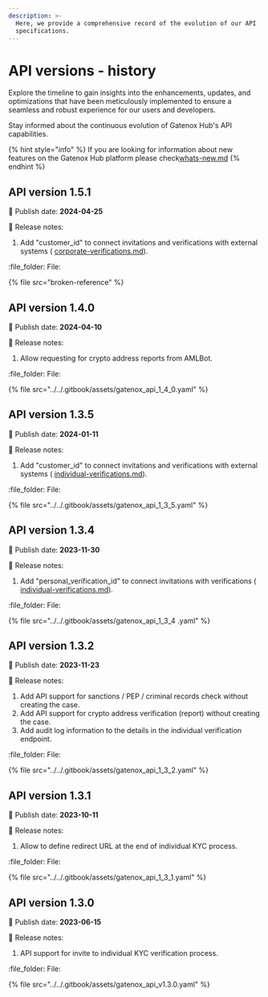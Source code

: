 ```yaml
---
description: >-
  Here, we provide a comprehensive record of the evolution of our API
  specifications.
---
```


# API versions - history

Explore the timeline to gain insights into the enhancements, updates, and optimizations that have been meticulously implemented to ensure a seamless and robust experience for our users and developers.

Stay informed about the continuous evolution of Gatenox Hub's API capabilities.

{% hint style="info" %}
If you are looking for information about new features on the Gatenox Hub platform please check[whats-new.md](../../gatenox-guide/whats-new.md "mention")
{% endhint %}



## API version 1.5.1

:date: Publish date: **2024-04-25**

:notebook: Release notes:

1. Add "customer\_id" to connect invitations and verifications with external systems ( [corporate-verifications.md](corporate-verifications.md "mention")).

:file\_folder: File:

{% file src="broken-reference" %}

## API version 1.4.0

:date: Publish date: **2024-04-10**

:notebook: Release notes:

1. Allow requesting for crypto address reports from AMLBot.&#x20;

:file\_folder: File:

{% file src="../../.gitbook/assets/gatenox_api_1_4_0.yaml" %}

## API version 1.3.5

:date: Publish date: **2024-01-11**

:notebook: Release notes:

1. Add "customer\_id" to connect invitations and verifications with external systems ( [individual-verifications.md](individual-verifications.md "mention")).

:file\_folder: File:

{% file src="../../.gitbook/assets/gatenox_api_1_3_5.yaml" %}

## API version 1.3.4

:date: Publish date: **2023-11-30**

:notebook: Release notes:

1. Add "personal\_verification\_id" to connect invitations with verifications ( [individual-verifications.md](individual-verifications.md "mention")).

:file\_folder: File:

{% file src="../../.gitbook/assets/gatenox_api_1_3_4 .yaml" %}

## API version 1.3.2

:date: Publish date: **2023-11-23**

:notebook: Release notes:

1. Add API support for sanctions / PEP / criminal records check without creating the case.
2. Add API support for crypto address verification (report) without creating the case.
3. Add audit log information to the details in the individual verification endpoint.

:file\_folder: File:

{% file src="../../.gitbook/assets/gatenox_api_1_3_2.yaml" %}

## API version 1.3.1

:date: Publish date: **2023-10-11**

:notebook: Release notes:

1. Allow to define redirect URL at the end of individual KYC process.

:file\_folder: File:

{% file src="../../.gitbook/assets/gatenox_api_1_3_1.yaml" %}

## API version 1.3.0

:date: Publish date: **2023-06-15**

:notebook: Release notes:

1. API support for invite to individual KYC verification process.

:file\_folder: File:

{% file src="../../.gitbook/assets/gatenox_api_v1.3.0.yaml" %}
